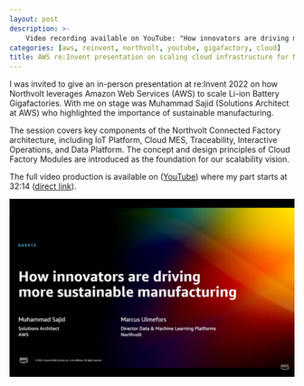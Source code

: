 ```yaml
---
layout: post
description: >-
    Video recording available on YouTube: "How innovators are driving more sustainable manufacturing"
categories: [aws, reinvent, northvolt, youtube, gigafactory, cloud]
title: AWS re:Invent presentation on scaling cloud infrastructure for Northvolt gigafactories
---
```


I was invited to give an in-person presentation at re:Invent 2022 on how Northvolt leverages Amazon Web Services (AWS) to scale Li-ion Battery Gigafactories. With me on stage was Muhammad Sajid (Solutions Architect at AWS) who highlighted the importance of sustainable manufacturing.

The session covers key components of the Northvolt Connected Factory architecture, including IoT Platform, Cloud MES, Traceability, Interactive Operations, and Data Platform. The concept and design principles of Cloud Factory Modules are introduced as the foundation for our scalability vision.

The full video production is available on ([YouTube](https://www.youtube.com/watch?v=IRyC6QyBY58)) where my part starts at 32:14 ([direct link](https://www.youtube.com/watch?v=IRyC6QyBY58&t=1934s)).

[![AWS re:Invent 2022 - How innovators are driving more sustainable manufacturing](/images/2022-11-28-scaling-cloud-infra-for-northvolt-gigafactories-at-aws-reinvent-2022.jpg)](https://www.youtube.com/watch?v=IRyC6QyBY58&t=1934s "AWS re:Invent 2022 - How innovators are driving more sustainable manufacturing")